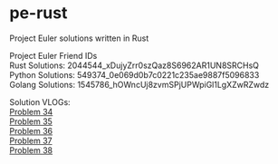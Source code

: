 # pe-rust
Project Euler solutions written in Rust

Project Euler Friend IDs  
Rust Solutions: 2044544_xDujyZrr0szQaz8S6962AR1UN8SRCHsQ  
Python Solutions: 549374_0e069d0b7c0221c235ae9887f5096833  
Golang Solutions: 1545786_hOWncUj8zvmSPjUPWpiGl1LgXZwRZwdz  

Solution VLOGs:  
[Problem 34](https://youtu.be/XJ2gCAaugc4)  
[Problem 35](https://youtu.be/_OoUryrkDB4)  
[Problem 36](https://youtu.be/Yiw9IKZtF48)  
[Problem 37](https://youtu.be/YoncKwGZiyo)  
[Problem 38](https://youtu.be/wb74kwaR-fY)  
